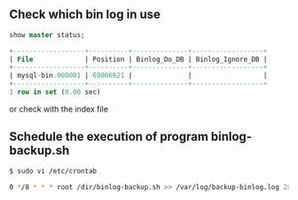 ## Check which bin log in use
``` sql
show master status;

+------------------+----------+--------------+------------------+
| File             | Position | Binlog_Do_DB | Binlog_Ignore_DB |
+------------------+----------+--------------+------------------+
| mysql-bin.000001 | 69006621 |              |                  |
+------------------+----------+--------------+------------------+
1 row in set (0.00 sec)
```
or check with the index file

## Schedule the execution of program binlog-backup.sh
```bash
$ sudo vi /etc/crontab

0 */8 * * * root /dir/binlog-backup.sh >> /var/log/backup-binlog.log 2>&1
```
